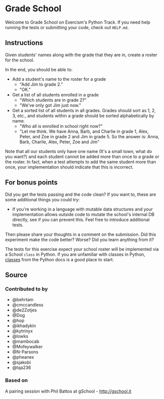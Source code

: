 # Grade School

Welcome to Grade School on Exercism's Python Track.
If you need help running the tests or submitting your code, check out `HELP.md`.

## Instructions

Given students' names along with the grade that they are in, create a roster
for the school.

In the end, you should be able to:

- Add a student's name to the roster for a grade
  - "Add Jim to grade 2."
  - "OK."
- Get a list of all students enrolled in a grade
  - "Which students are in grade 2?"
  - "We've only got Jim just now."
- Get a sorted list of all students in all grades.  Grades should sort
  as 1, 2, 3, etc., and students within a grade should be sorted
  alphabetically by name.
  - "Who all is enrolled in school right now?"
  - "Let me think. We have
  Anna, Barb, and Charlie in grade 1,
  Alex, Peter, and Zoe in grade 2
  and Jim in grade 5.
  So the answer is: Anna, Barb, Charlie, Alex, Peter, Zoe and Jim"

Note that all our students only have one name  (It's a small town, what
do you want?) and each student cannot be added more than once to a grade or the
roster.
In fact, when a test attempts to add the same student more than once, your
implementation should indicate that this is incorrect.

## For bonus points

Did you get the tests passing and the code clean? If you want to, these
are some additional things you could try:

- If you're working in a language with mutable data structures and your
  implementation allows outside code to mutate the school's internal DB
  directly, see if you can prevent this. Feel free to introduce additional
  tests.

Then please share your thoughts in a comment on the submission. Did this
experiment make the code better? Worse? Did you learn anything from it?

The tests for this exercise expect your school roster will be implemented via a School `class` in Python.
If you are unfamiliar with classes in Python, [classes][classes in python] from the Python docs is a good place to start.

[classes in python]: https://docs.python.org/3/tutorial/classes.html

## Source

### Contributed to by

- @behrtam
- @cmccandless
- @de2Zotjes
- @Dog
- @hop
- @ikhadykin
- @kytrinyx
- @lowks
- @mambocab
- @Mofeywalker
- @N-Parsons
- @pheanex
- @sjakobi
- @tqa236

### Based on

A pairing session with Phil Battos at gSchool - http://gschool.it